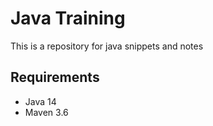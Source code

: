 # Java Training

This is a repository for java snippets and notes

## Requirements

* Java 14
* Maven 3.6
